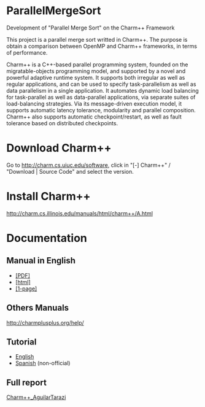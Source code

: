 # ParallelMergeSort
Development of "Parallel Merge Sort" on the Charm++ Framework

This project is a parallel merge sort writted in Charm++. The purpose is obtain a comparison between OpenMP and Charm++ frameworks, in terms of performance.

Charm++ is a C++-based parallel programming system, founded on the migratable-objects programming model, and supported by a novel and powerful adaptive runtime system. It supports both irregular as well as regular applications, and can be used to specify task-parallelism as well as data parallelism in a single application. It automates dynamic load balancing for task-parallel as well as data-parallel applications, via separate suites of load-balancing strategies. Via its message-driven execution model, it supports automatic latency tolerance, modularity and parallel composition. Charm++ also supports automatic checkpoint/restart, as well as fault tolerance based on distributed checkpoints.

# Download Charm++
Go to http://charm.cs.uiuc.edu/software, click in "[-] Charm++" / "Download | Source Code" and select the version.

# Install Charm++
http://charm.cs.illinois.edu/manuals/html/charm++/A.html

# Documentation

  ## Manual in English
  * [[PDF]](http://charm.cs.illinois.edu/manuals/pdf/charm++.pdf) 
  * [[html]](http://charm.cs.illinois.edu/manuals/html/charm++/manual.html) 
  * [[1-page]](http://charm.cs.illinois.edu/manuals/html/charm++/manual-1p.html)
  
  ## Others Manuals
  http://charmplusplus.org/help/

  ## Tutorial
  * [English](http://charmplusplus.org/tutorial/)
  * [Spanish](link) (non-official)
  
  ## Full report
  [Charm++_AguilarTarazi](https://github.com/AguilarTarazi/ParallelMergeSort/blob/master/Charm%2B%2B_AguilarTarazi.pdf)
